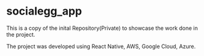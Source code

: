 # socialegg_app

This is a copy of the inital Repository(Private) to showcase the work done in the project.

The project was developed using React Native, AWS, Google Cloud, Azure.
